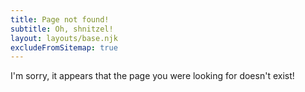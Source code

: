 ```yaml
---
title: Page not found!
subtitle: Oh, shnitzel!
layout: layouts/base.njk
excludeFromSitemap: true
---
```


I'm sorry, it appears that the page you were looking for doesn't exist!
